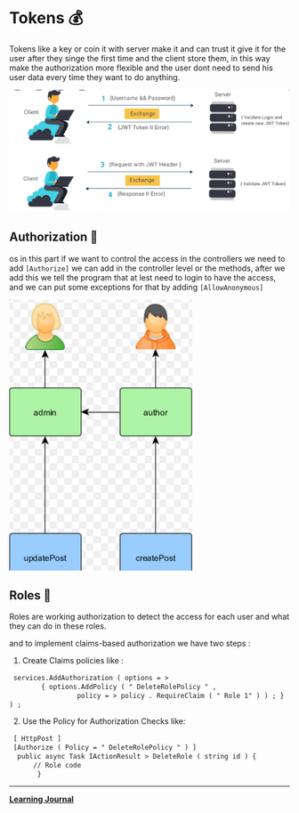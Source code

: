 # Tokens 💰
Tokens like a key or coin it with server make it and can trust it give it for the user after they singe the first time and the client store them, in this way make the authorization more flexible and the user dont need to send his user data every time they want to do anything.



![img](./jwt.PNG)  

## Authorization 👐
os in this part if we want to control the access in the controllers we need to add `[Authorize]` we can add in the controller level or the methods, after we add this we tell the program that at lest need to login to have the access, and we can put some exceptions for that by adding `[AllowAnonymous]`

![img](./aauther.PNG)  

## Roles 📜

Roles are working authorization to detect the access for each user and what they can do in these roles.

and to implement claims-based authorization we have two steps : 
1. Create Claims policies like :
```
 services.AddAuthorization ( options = > 
        { options.AddPolicy ( " DeleteRolePolicy " ,
                 policy = > policy . RequireClaim ( " Role 1" ) ) ; } ) ; 
 ```
 
 2. Use the Policy for Authorization Checks like:
 ```
  [ HttpPost ] 
  [Authorize ( Policy = " DeleteRolePolicy " ) ]
   public async Task IActionResult > DeleteRole ( string id ) { 
       // Role code 
        }
```

-----
**[Learning Journal](./LearningJournal.md)**